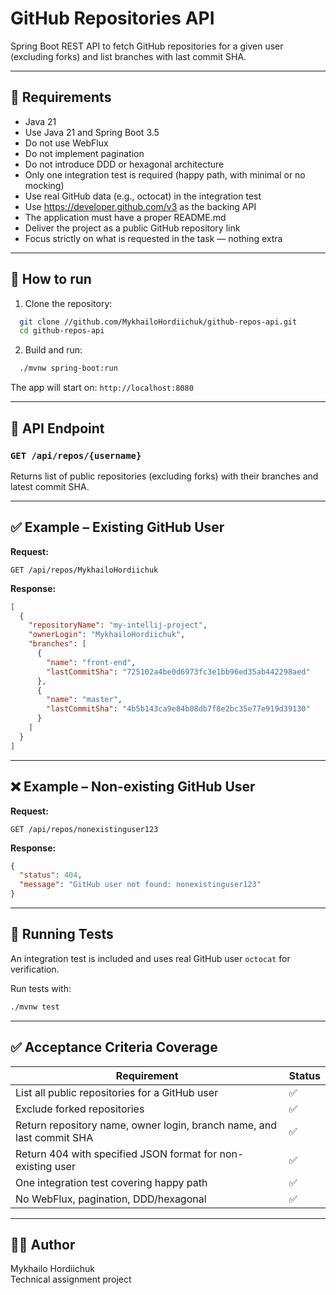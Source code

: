 # GitHub Repositories API

Spring Boot REST API to fetch GitHub repositories for a given user (excluding forks) and list branches with last commit SHA.

---

## 🎯 Requirements

- Java 21
- Use Java 21 and Spring Boot 3.5
- Do not use WebFlux
- Do not implement pagination
- Do not introduce DDD or hexagonal architecture
- Only one integration test is required (happy path, with minimal or no mocking)
- Use real GitHub data (e.g., octocat) in the integration test
- Use https://developer.github.com/v3 as the backing API
- The application must have a proper README.md
- Deliver the project as a public GitHub repository link
- Focus strictly on what is requested in the task — nothing extra

---

## 🔧 How to run

1. Clone the repository:
```bash
  git clone //github.com/MykhailoHordiichuk/github-repos-api.git
  cd github-repos-api
```
2. Build and run:
```bash
  ./mvnw spring-boot:run
```

The app will start on: `http://localhost:8080`

---

## 📘 API Endpoint

### `GET /api/repos/{username}`

Returns list of public repositories (excluding forks) with their branches and latest commit SHA.

---

## ✅ Example – Existing GitHub User

**Request:**
```
GET /api/repos/MykhailoHordiichuk
```

**Response:**
```json
[
  {
    "repositoryName": "my-intellij-project",
    "ownerLogin": "MykhailoHordiichuk",
    "branches": [
      {
        "name": "front-end",
        "lastCommitSha": "725102a4be0d6973fc3e1bb96ed35ab442298aed"
      },
      {
        "name": "master",
        "lastCommitSha": "4b5b143ca9e84b08db7f8e2bc35e77e919d39130"
      }
    ]
  }
]
```

---

## ❌ Example – Non-existing GitHub User

**Request:**
```
GET /api/repos/nonexistinguser123
```

**Response:**
```json
{
  "status": 404,
  "message": "GitHub user not found: nonexistinguser123"
}
```

---

## 🧪 Running Tests

An integration test is included and uses real GitHub user `octocat` for verification.

Run tests with:

```bash
./mvnw test
```

---

## ✅ Acceptance Criteria Coverage

| Requirement                                                              | Status |
|-------------------------------------------------------------------------|--------|
| List all public repositories for a GitHub user                         | ✅     |
| Exclude forked repositories                                            | ✅     |
| Return repository name, owner login, branch name, and last commit SHA | ✅     |
| Return 404 with specified JSON format for non-existing user            | ✅     |
| One integration test covering happy path                               | ✅     |
| No WebFlux, pagination, DDD/hexagonal                                 | ✅     |
---

## 👨‍💻 Author

Mykhailo Hordiichuk  
Technical assignment project